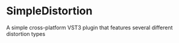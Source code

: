 # SimpleDistortion
A simple cross-platform VST3 plugin that features several different distortion types
